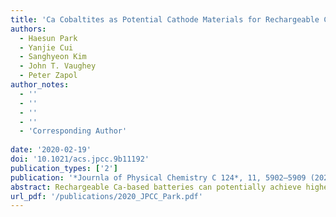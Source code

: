 ```yaml
---
title: 'Ca Cobaltites as Potential Cathode Materials for Rechargeable Ca-Ion Batteries: Theory and Experiment'
authors:
  - Haesun Park
  - Yanjie Cui
  - Sanghyeon Kim
  - John T. Vaughey
  - Peter Zapol
author_notes:
  - ''
  - ''
  - ''
  - ''
  - 'Corresponding Author'
  
date: '2020-02-19'
doi: '10.1021/acs.jpcc.9b11192'
publication_types: ['2']
publication: '*Journla of Physical Chemistry C 124*, 11, 5902–5909 (2020)'
abstract: Rechargeable Ca-based batteries can potentially achieve higher energy capacity than Li-ion batteries. The development of Ca-ion batteries, however, remains in its infancy, especially due to the challenge of finding cathode materials with high reversible capacity. We investigate properties of Ca cobaltites as Ca-ion intercalation cathodes, by means of density functional theory calculations validated by synthesis and electrochemical measurements. Computationally, we accessed thermodynamic, diffusion properties, energy capacity, and the voltage profiles for four Ca cobaltite compounds of different stoichiometry and Co oxidation states; Ca3Co2O6, CaCo2O4, Ca2Co2O5, and (Ca2CoO3)(CoO2)1.62. We found good stability and relatively low migration barriers of some Ca cobaltites during cycling with the layered CaCo2O4 having the lowest Ca migration barrier of 0.7 eV and the highest theoretical capacity. To validate our calculations, we synthesized Ca3Co2O6, CaCo2O4, and (Ca2CoO3)(CoO2)1.62 with the Pechini method and, subsequently, to test the electrochemical extraction of Ca.
url_pdf: '/publications/2020_JPCC_Park.pdf'
---
```

